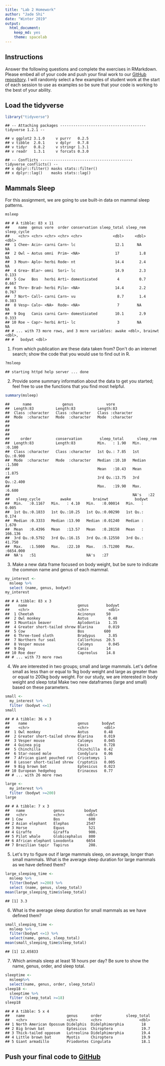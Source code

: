 ```yaml
---
title: "Lab 2 Homework"
author: "Jade Shi"
date: "Winter 2019"
output:
  html_document:
    keep_md: yes
    theme: spacelab
---
```


## Instructions
Answer the following questions and complete the exercises in RMarkdown. Please embed all of your code and push your final work to our [GitHub repository](https://github.com/FRS417-DataScienceBiologists). I will randomly select a few examples of student work at the start of each session to use as examples so be sure that your code is working to the best of your ability.


## Load the tidyverse

```r
library("tidyverse")
```

```
## -- Attaching packages --------------------------------------- tidyverse 1.2.1 --
```

```
## v ggplot2 3.1.0     v purrr   0.2.5
## v tibble  2.0.1     v dplyr   0.7.8
## v tidyr   0.8.2     v stringr 1.3.1
## v readr   1.3.1     v forcats 0.3.0
```

```
## -- Conflicts ------------------------------------------ tidyverse_conflicts() --
## x dplyr::filter() masks stats::filter()
## x dplyr::lag()    masks stats::lag()
```

## Mammals Sleep
For this assignment, we are going to use built-in data on mammal sleep patterns.  

```r
msleep
```

```
## # A tibble: 83 x 11
##    name  genus vore  order conservation sleep_total sleep_rem sleep_cycle
##    <chr> <chr> <chr> <chr> <chr>              <dbl>     <dbl>       <dbl>
##  1 Chee~ Acin~ carni Carn~ lc                  12.1      NA        NA    
##  2 Owl ~ Aotus omni  Prim~ <NA>                17         1.8      NA    
##  3 Moun~ Aplo~ herbi Rode~ nt                  14.4       2.4      NA    
##  4 Grea~ Blar~ omni  Sori~ lc                  14.9       2.3       0.133
##  5 Cow   Bos   herbi Arti~ domesticated         4         0.7       0.667
##  6 Thre~ Brad~ herbi Pilo~ <NA>                14.4       2.2       0.767
##  7 Nort~ Call~ carni Carn~ vu                   8.7       1.4       0.383
##  8 Vesp~ Calo~ <NA>  Rode~ <NA>                 7        NA        NA    
##  9 Dog   Canis carni Carn~ domesticated        10.1       2.9       0.333
## 10 Roe ~ Capr~ herbi Arti~ lc                   3        NA        NA    
## # ... with 73 more rows, and 3 more variables: awake <dbl>, brainwt <dbl>,
## #   bodywt <dbl>
```

1. From which publication are these data taken from? Don't do an internet search; show the code that you would use to find out in R.


```r
?msleep
```

```
## starting httpd help server ... done
```



2. Provide some summary information about the data to get you started; feel free to use the functions that you find most helpful.


```r
summary(msleep)
```

```
##      name              genus               vore          
##  Length:83          Length:83          Length:83         
##  Class :character   Class :character   Class :character  
##  Mode  :character   Mode  :character   Mode  :character  
##                                                          
##                                                          
##                                                          
##                                                          
##     order           conservation        sleep_total      sleep_rem    
##  Length:83          Length:83          Min.   : 1.90   Min.   :0.100  
##  Class :character   Class :character   1st Qu.: 7.85   1st Qu.:0.900  
##  Mode  :character   Mode  :character   Median :10.10   Median :1.500  
##                                        Mean   :10.43   Mean   :1.875  
##                                        3rd Qu.:13.75   3rd Qu.:2.400  
##                                        Max.   :19.90   Max.   :6.600  
##                                                        NA's   :22     
##   sleep_cycle         awake          brainwt            bodywt        
##  Min.   :0.1167   Min.   : 4.10   Min.   :0.00014   Min.   :   0.005  
##  1st Qu.:0.1833   1st Qu.:10.25   1st Qu.:0.00290   1st Qu.:   0.174  
##  Median :0.3333   Median :13.90   Median :0.01240   Median :   1.670  
##  Mean   :0.4396   Mean   :13.57   Mean   :0.28158   Mean   : 166.136  
##  3rd Qu.:0.5792   3rd Qu.:16.15   3rd Qu.:0.12550   3rd Qu.:  41.750  
##  Max.   :1.5000   Max.   :22.10   Max.   :5.71200   Max.   :6654.000  
##  NA's   :51                       NA's   :27
```


3. Make a new data frame focused on body weight, but be sure to indicate the common name and genus of each mammal.  

```r
my_interest <-
  msleep %>%
  select (name, genus, bodywt)
my_interest
```

```
## # A tibble: 83 x 3
##    name                       genus        bodywt
##    <chr>                      <chr>         <dbl>
##  1 Cheetah                    Acinonyx     50    
##  2 Owl monkey                 Aotus         0.48 
##  3 Mountain beaver            Aplodontia    1.35 
##  4 Greater short-tailed shrew Blarina       0.019
##  5 Cow                        Bos         600    
##  6 Three-toed sloth           Bradypus      3.85 
##  7 Northern fur seal          Callorhinus  20.5  
##  8 Vesper mouse               Calomys       0.045
##  9 Dog                        Canis        14    
## 10 Roe deer                   Capreolus    14.8  
## # ... with 73 more rows
```


4. We are interested in two groups; small and large mammals. Let's define small as less than or equal to 1kg body weight and large as greater than or equal to 200kg body weight. For our study, we are interested in body weight and sleep total Make two new dataframes (large and small) based on these parameters.  


```r
small <-
  my_interest %>%
  filter (bodywt <=1)
small
```

```
## # A tibble: 36 x 3
##    name                       genus      bodywt
##    <chr>                      <chr>       <dbl>
##  1 Owl monkey                 Aotus       0.48 
##  2 Greater short-tailed shrew Blarina     0.019
##  3 Vesper mouse               Calomys     0.045
##  4 Guinea pig                 Cavis       0.728
##  5 Chinchilla                 Chinchilla  0.42 
##  6 Star-nosed mole            Condylura   0.06 
##  7 African giant pouched rat  Cricetomys  1    
##  8 Lesser short-tailed shrew  Cryptotis   0.005
##  9 Big brown bat              Eptesicus   0.023
## 10 European hedgehog          Erinaceus   0.77 
## # ... with 26 more rows
```

```r
large <-
  my_interest %>%
  filter (bodywt >=200)
large
```

```
## # A tibble: 7 x 3
##   name             genus         bodywt
##   <chr>            <chr>          <dbl>
## 1 Cow              Bos             600 
## 2 Asian elephant   Elephas        2547 
## 3 Horse            Equus           521 
## 4 Giraffe          Giraffa         900.
## 5 Pilot whale      Globicephalus   800 
## 6 African elephant Loxodonta      6654 
## 7 Brazilian tapir  Tapirus         208.
```


5. Let's try to figure out if large mammals sleep, on average, longer than small mammals. What is the average sleep duration for large mammals as we have defined them?

```r
large_sleeping_time <-
  msleep %>%
  filter(bodywt >=200) %>%
  select (name, genus, sleep_total) 
mean(large_sleeping_time$sleep_total)
```

```
## [1] 3.3
```

6. What is the average sleep duration for small mammals as we have defined them?

```r
small_sleeping_time <-
  msleep %>%
  filter(bodywt <=1) %>%
  select(name, genus, sleep_total)
mean(small_sleeping_time$sleep_total)
```

```
## [1] 12.65833
```



7. Which animals sleep at least 18 hours per day? Be sure to show the name, genus, order, and sleep total.  


```r
sleeptime <-
  msleep%>%
  select(name, genus, order, sleep_total)
sleep18 <-
  sleeptime %>%
  filter (sleep_total >=18)
sleep18
```

```
## # A tibble: 5 x 4
##   name                   genus      order           sleep_total
##   <chr>                  <chr>      <chr>                 <dbl>
## 1 North American Opossum Didelphis  Didelphimorphia        18  
## 2 Big brown bat          Eptesicus  Chiroptera             19.7
## 3 Thick-tailed opposum   Lutreolina Didelphimorphia        19.4
## 4 Little brown bat       Myotis     Chiroptera             19.9
## 5 Giant armadillo        Priodontes Cingulata              18.1
```


## Push your final code to [GitHub](https://github.com/FRS417-DataScienceBiologists)
